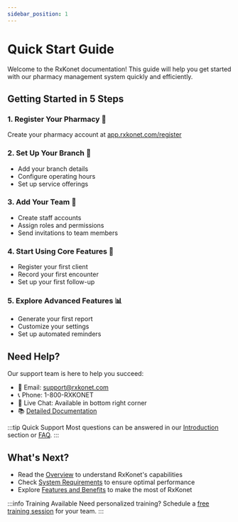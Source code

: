 ```yaml
---
sidebar_position: 1
---
```


# Quick Start Guide

Welcome to the RxKonet documentation! This guide will help you get started with our pharmacy management system quickly and efficiently.

## Getting Started in 5 Steps

### 1. Register Your Pharmacy 🏪
Create your pharmacy account at [app.rxkonet.com/register](https://app.rxkonet.com/register)

### 2. Set Up Your Branch 🏢
- Add your branch details
- Configure operating hours
- Set up service offerings

### 3. Add Your Team 👥
- Create staff accounts
- Assign roles and permissions
- Send invitations to team members

### 4. Start Using Core Features 🚀
- Register your first client
- Record your first encounter
- Set up your first follow-up

### 5. Explore Advanced Features 📊
- Generate your first report
- Customize your settings
- Set up automated reminders

## Need Help?

Our support team is here to help you succeed:

- 📧 Email: support@rxkonet.com
- 📞 Phone: 1-800-RXKONET
- 💬 Live Chat: Available in bottom right corner
- 📚 [Detailed Documentation](/docs/introduction/overview)

:::tip Quick Support
Most questions can be answered in our [Introduction](/docs/introduction/overview) section or [FAQ](/docs/faq).
:::

## What's Next?

- Read the [Overview](/docs/introduction/overview) to understand RxKonet's capabilities
- Check [System Requirements](/docs/introduction/requirements) to ensure optimal performance
- Explore [Features and Benefits](/docs/introduction/features) to make the most of RxKonet

:::info Training Available
Need personalized training? Schedule a [free training session](https://rxkonet.com/training) for your team.
:::
